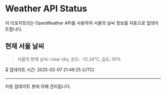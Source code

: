 
# Weather API Status

이 리포지토리는 OpenWeather API를 사용하여 서울의 날씨 정보를 자동으로 업데이트합니다.

## 현재 서울 날씨
> 서울의 현재 날씨: clear sky, 온도: -12.24°C, 습도: 61%

⏳ 업데이트 시간: 2025-02-07 21:49:25 (UTC)

---
자동 업데이트 봇에 의해 관리됩니다.
